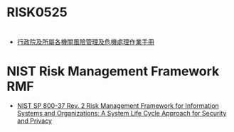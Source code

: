 # RISK0525
#
- [行政院及所屬各機關風險管理及危機處理作業手冊](https://www.ndc.gov.tw/Content_List.aspx?n=47CBA512BC0478E9)

# NIST Risk Management Framework RMF
- [NIST SP 800-37 Rev. 2 Risk Management Framework for Information Systems and Organizations: A System Life Cycle Approach for Security and Privacy](https://csrc.nist.gov/publications/detail/sp/800-37/rev-2/final)
